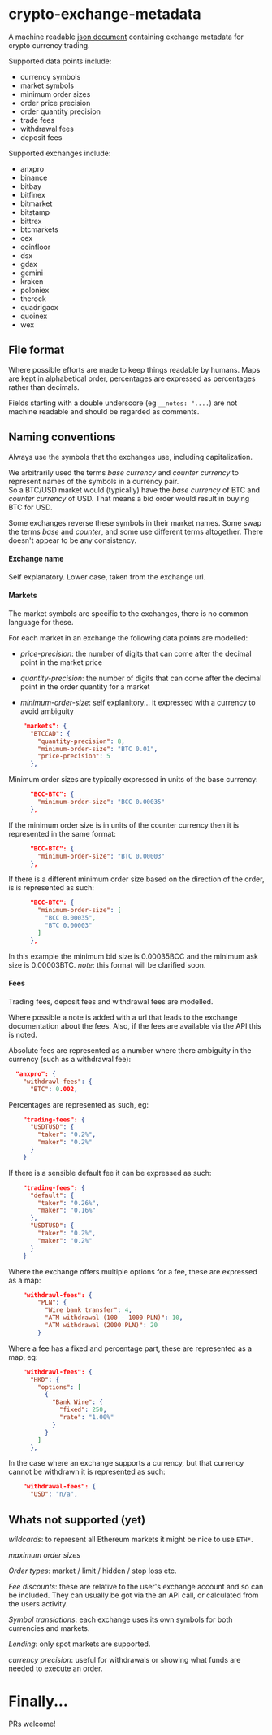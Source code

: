 # crypto-exchange-metadata

A machine readable [json document](exchange-metadata.json) containing exchange metadata for crypto currency trading. 

Supported data points include:

 * currency symbols
 * market symbols
 * minimum order sizes
 * order price precision
 * order quantity precision
 * trade fees
 * withdrawal fees
 * deposit fees

Supported exchanges include:

 * anxpro
 * binance
 * bitbay
 * bitfinex
 * bitmarket
 * bitstamp
 * bittrex
 * btcmarkets
 * cex
 * coinfloor
 * dsx
 * gdax
 * gemini
 * kraken
 * poloniex
 * therock
 * quadrigacx
 * quoinex
 * wex
 
## File format

Where possible efforts are made to keep things readable by humans.  Maps are kept in alphabetical order, percentages are expressed as percentages rather than decimals.

Fields starting with a double underscore (eg `__notes: "....`) are not machine readable and should be regarded as comments.

## Naming conventions

Always use the symbols that the exchanges use, including capitalization.

We arbitrarily used the terms _base currency_ and _counter currency_ to represent names of the symbols in a currency pair.  
So a BTC/USD market would (typically) have the _base currency_ of BTC and _counter currency_ of USD.  That means a bid order
would result in buying BTC for USD.

Some exchanges reverse these symbols in their market names.  Some swap the terms _base_ and _counter_, and some use different 
terms altogether.  There doesn't appear to be any consistency.

#### Exchange name

Self explanatory.  Lower case, taken from the exchange url.

#### Markets

The market symbols are specific to the exchanges, there is no common language for these.

For each market in an exchange the following data points are modelled:

 * _price-precision_: the number of digits that can come after the decimal point in the market price

 * _quantity-precision_: the number of digits that can come after the decimal point in the order quantity for a market

 * _minimum-order-size_: self explanitory... it expressed with a currency to avoid ambiguity

```json
    "markets": {
      "BTCCAD": {
        "quantity-precision": 8,
        "minimum-order-size": "BTC 0.01",
        "price-precision": 5
      },
```

Minimum order sizes are typically expressed in units of the base currency:
  
```json
      "BCC-BTC": {
        "minimum-order-size": "BCC 0.00035"        
      },
```
  
If the minimum order size is in units of the counter currency then it is represented in the same format:

```json
      "BCC-BTC": {
        "minimum-order-size": "BTC 0.00003"        
      },
```

If there is a different minimum order size based on the direction of the order, is is represented as such:

```json
      "BCC-BTC": {
        "minimum-order-size": [
          "BCC 0.00035",
          "BTC 0.00003"
        ]
      },
```

In this example the minimum bid size is 0.00035BCC and the minimum ask size is 0.00003BTC. _note_: this format will be clarified soon.

#### Fees

Trading fees, deposit fees and withdrawal fees are modelled.  

Where possible a note is added with a url that leads to the exchange documentation about the fees.  Also, if the fees are available via the API this is noted.

Absolute fees are represented as a number where there ambiguity in the currency (such as a withdrawal fee):

```json
  "anxpro": {
    "withdrawl-fees": {
      "BTC": 0.002,
```

Percentages are represented as such, eg:

```json
    "trading-fees": {
      "USDTUSD": {
        "taker": "0.2%",
        "maker": "0.2%"
      }
    }
```

If there is a sensible default fee it can be expressed as such:

```json
    "trading-fees": {
      "default": {
        "taker": "0.26%",
        "maker": "0.16%"
      },
      "USDTUSD": {
        "taker": "0.2%",
        "maker": "0.2%"
      }
    }
```

Where the exchange offers multiple options for a fee, these are expressed as a map:

```json
    "withdrawl-fees": {
        "PLN": {
          "Wire bank transfer": 4,
          "ATM withdrawal (100 - 1000 PLN)": 10,
          "ATM withdrawal (2000 PLN)": 20
        }
```

Where a fee has a fixed and percentage part, these are represented as a map, eg:

```json
    "withdrawl-fees": {
      "HKD": {
        "options": [
          {
            "Bank Wire": {
              "fixed": 250,
              "rate": "1.00%"
            }
          }
        ]
      },
```

In the case where an exchange supports a currency, but that currency cannot be withdrawn it is represented as such:

```json
    "withdrawal-fees": {
      "USD": "n/a",
```

## Whats not supported (yet)

_wildcards_: to represent all Ethereum markets it might be nice to use `ETH*`.

_maximum order sizes_

_Order types_: market / limit / hidden / stop loss etc.

_Fee discounts_: these are relative to the user's exchange account and so can be included. They can usually be got via the an API call, or calculated from the users activity.

_Symbol translations_: each exchange uses its own symbols for both currencies and markets.

_Lending_: only spot markets are supported.

_currency precision_: useful for withdrawals or showing what funds are needed to execute an order.

# Finally...

PRs welcome!
